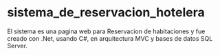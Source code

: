 # sistema_de_reservacion_hotelera
El sistema es una pagina web para Reservacion de habitaciones y fue creado con .Net, usando C#, en arquitectura MVC y bases de datos SQL Server.
